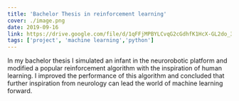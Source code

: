 ```yaml
---
title: 'Bachelor Thesis in reinforcement learning'
cover: ./image.png
date: 2019-09-16
link: https://drive.google.com/file/d/1qFFjMPBYLCvqG2cGdhfK1HcX-GL2do_3/view?usp=sharing
tags: ['project', 'machine learning','python']
---
```


In my bachelor thesis I simulated an infant in the neurorobotic platform and modified a popular reinforcement algorithm
with the inspiration of human learning. I improved the performance of this algorithm and concluded that further inspiration from neurology
can lead the world of machine learning forward.
